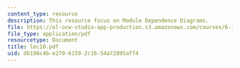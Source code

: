 ```yaml
---
content_type: resource
description: This resource focus on Module Dependence Diagrams.
file: https://ol-ocw-studio-app-production.s3.amazonaws.com/courses/6-170-laboratory-in-software-engineering-fall-2005/db198c4be27061592c1654a72895aff4_lec10.pdf
file_type: application/pdf
resourcetype: Document
title: lec10.pdf
uid: db198c4b-e270-6159-2c16-54a72895aff4
---
```

